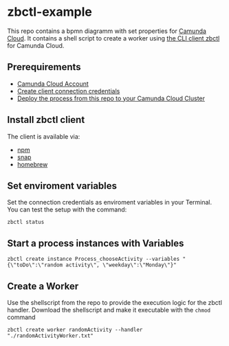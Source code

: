 # zbctl-example
This repo contains a bpmn diagramm with set properties for [Camunda Cloud](https://docs.camunda.io/). It contains a shell script to create a worker using [the CLI client zbctl](https://docs.camunda.io/docs/apis-clients/cli-client/) for Camunda Cloud. 

## Prerequirements
- [Camunda Cloud Account](https://docs.camunda.io/docs/guides/getting-started/)
- [Create client connection credentials](https://docs.camunda.io/docs/guides/getting-started/setup-client-connection-credentials/)
- [Deploy the process from this repo to your Camunda Cloud Cluster](https://docs.camunda.io/docs/guides/getting-started/deploy-your-process-and-start-process-instance/#deploy-and-start-your-process-instance)

## Install zbctl client
The client is available via:
- [npm](https://www.npmjs.com/package/zbctl) 
- [snap](https://snapcraft.io/zbctl) 
- [homebrew](https://formulae.brew.sh/formula/zbctl) 


## Set enviroment variables
Set the connection credentials as enviroment variables in your Terminal. You can test the setup with the command: 
```
zbctl status
```


## Start a process instances with Variables
```
zbctl create instance Process_chooseActivity --variables "{\"toDo\":\"random activity\", \"weekday\":\"Monday\"}"
```

## Create a Worker
Use the shellscript from the repo to provide the execution logic for the zbctl handler. Download the shellscript and make it executable with the ```chmod``` command

```
zbctl create worker randomActivity --handler "./randomActivityWorker.txt"
```



